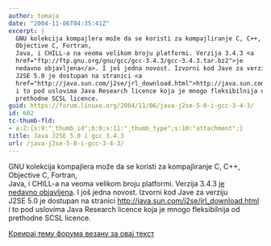 ```yaml
---
author: tomaja
date: "2004-11-06T04:35:41Z"
excerpt: |
  GNU kolekcija kompajlera može da se koristi za kompajliranje C, C++,
  Objective C, Fortran,
  Java, i CHILL-a na veoma velikom broju platformi. Verzija 3.4.3 <a
  href="ftp://ftp.gnu.org/gnu/gcc/gcc-3.4.3/gcc-3.4.3.tar.bz2">je
  nedavno objavljena</a>. I još jedna novost. Izvorni kod Jave za verziju
  J2SE 5.0 je dostupan na stranici <a
  href="http://java.sun.com/j2se/jrl_download.html">http://java.sun.com/j2se/jrl_download.html</a>
  i to pod uslovima Java Research licence koja je mnogo fleksibilnija od
  prethodne SCSL licence.
guid: https://forum.linuxo.org/2004/11/06/java-j2se-5-0-i-gcc-3-4-3/
id: 602
tc-thumb-fld:
- a:2:{s:9:"_thumb_id";b:0;s:11:"_thumb_type";s:10:"attachment";}
title: Java J2SE 5.0 i gcc 3.4.3
url: /java-j2se-5-0-i-gcc-3-4-3/
---
```

GNU kolekcija kompajlera može da se koristi za kompajliranje C, C++,  
Objective C, Fortran,  
Java, i CHILL-a na veoma velikom broju platformi. Verzija 3.4.3 [je  
nedavno objavljena](ftp://ftp.gnu.org/gnu/gcc/gcc-3.4.3/gcc-3.4.3.tar.bz2). I još jedna novost. Izvorni kod Jave za verziju  
J2SE 5.0 je dostupan na stranici <http://java.sun.com/j2se/jrl_download.html>  
i to pod uslovima Java Research licence koja je mnogo fleksibilnija od  
prethodne SCSL licence.<!--break-->

[Креирај тему форума везану за овај текст](https://linuxo.org/nova-tema-na-forumu/?se_pid=602)